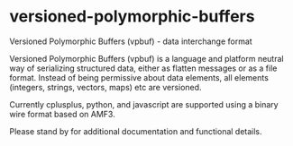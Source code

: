 # versioned-polymorphic-buffers
Versioned Polymorphic Buffers (vpbuf) - data interchange format

Versioned Polymorphic Buffers (vpbuf) is a language and platform neutral way of serializing structured data, either as flatten messages or as a file format. Instead of being permissive about data elements, all elements (integers, strings, vectors, maps) etc are versioned.

Currently cplusplus, python, and javascript are supported using a binary wire format based on AMF3.

Please stand by for additional documentation and functional details.


